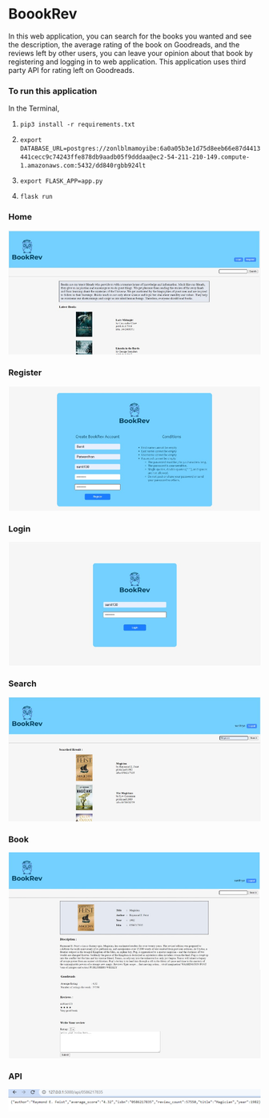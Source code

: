 # BoookRev

In this web application, you can search for the books you wanted and see the description, the average rating of the book on Goodreads, and the reviews left by other users, you can leave your opinion about that book by registering and logging in to web application. 
This application uses third party API for rating left on Goodreads.


### To run this application
In the Terminal,
1. `pip3 install -r requirements.txt` 

2. `export DATABASE_URL=postgres://zonlblmamoyibe:6a0a05b3e1d75d8eeb66e87d4413441cecc9c74243ffe878db9aadb05f9dddaa@ec2-54-211-210-149.compute-1.amazonaws.com:5432/dd840rgbb924lt`

3. `export FLASK_APP=app.py`

4. `flask run`

### Home
![alt text](https://github.com/Sunit130/BoookRev/blob/master/demo/home%20(1).jpg)

### Register
![alt text](https://github.com/Sunit130/BoookRev/blob/master/demo/register.jpg)

### Login
![alt text](https://github.com/Sunit130/BoookRev/blob/master/demo/login%20(1).jpg)

### Search
![alt text](https://github.com/Sunit130/BoookRev/blob/master/demo/search.jpg)

### Book
![alt text](https://github.com/Sunit130/BoookRev/blob/master/demo/image%20(2).jpg)

### API
![alt text](https://github.com/Sunit130/BoookRev/blob/master/demo/api(1).png)
